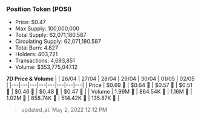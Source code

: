 
  ### Position Token (POSI)
  - Price: $0.47
  - Max Supply: 100,000,000
  - Total Supply: 62,071,180.587
  - Circulating Supply: 62,071,180.587
  - Total Burn: 4.827
  - Holders: 403,721
  - Transactions: 4,693,851
  - Volume: $353,775,047.12

  **7D Price & Volume**
  | | 26&#x2F;04 | 27&#x2F;04 | 28&#x2F;04 | 29&#x2F;04 | 30&#x2F;04 | 01&#x2F;05 | 02&#x2F;05 |
  |---|---|---|---|---|---|---|---|
  | Price | $0.69 🔻 | $0.64 🔻 | $0.57 🔻 | $0.51 🔻 | $0.46 🔻 | $0.48 🚀 | $0.47 🔻 |
  | Volume | 1.99M 🔻 | 864.54K 🔻 | 1.16M 🚀 | 1.02M 🔻 | 858.74K 🔻 | 514.42K 🔻 | 135.87K 🔻 |

  > updated_at: May 2, 2022 12:12 PM
